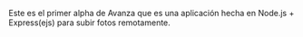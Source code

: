 Este es el primer alpha de Avanza que es una aplicación hecha en Node.js + Express(ejs) para subir fotos remotamente.
